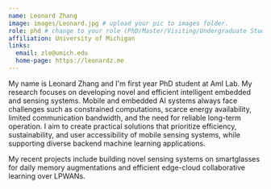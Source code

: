 ```yaml
---
name: Leonard Zhang
image: images/Leonard.jpg # upload your pic to images folder.
role: phd # change to your role (PhD/Master/Visiting/Undergraduate Student) 
affiliation: University of Michigan
links:
  email: zle@umich.edu
  home-page: https://leonardz.me
---
```


My name is Leonard Zhang and I'm first year PhD student at AmI Lab. My research focuses on developing novel and efficient intelligent embedded and sensing systems. Mobile and embedded AI systems always face challenges such as constrained computations, scarce energy availability, limited communication bandwidth, and the need for reliable long-term operation. I aim to create practical solutions that prioritize efficiency, sustainability, and user accessibility of mobile sensing systems, while supporting diverse backend machine learning applications.

My recent projects include building novel sensing systems on smartglasses for daily memory augmentations and efficient edge-cloud collaborative learning over LPWANs.


